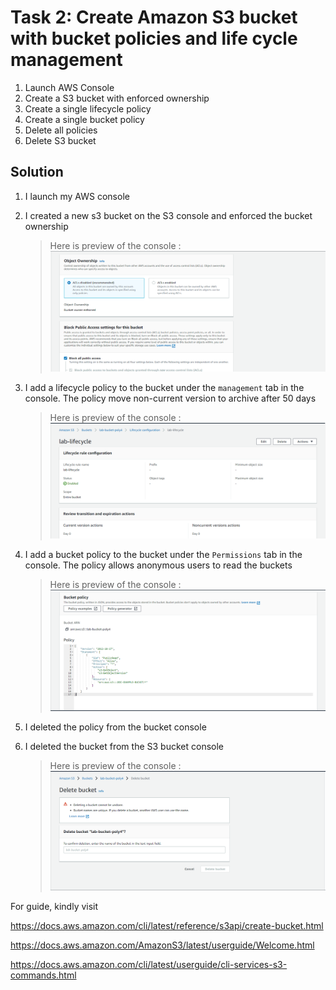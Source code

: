 # Task 2: Create Amazon S3 bucket with bucket policies and life cycle management

1. Launch AWS Console
2. Create a S3 bucket with enforced ownership
3. Create a single lifecycle policy
4. Create a single bucket policy
5. Delete all policies
6. Delete S3 bucket

## Solution
1. I launch my AWS console

2. I created a new s3 bucket on the S3 console and enforced the bucket ownership

    > Here is preview of the console :
    ![Create a bucket with enforced ownership](images/enforced-ownership.PNG)

3. I add a lifecycle policy to the bucket under the `management` tab in the console. The policy move non-current version to archive after 50 days

    > Here is preview of the console :
    ![Create a lifecycle policy](images/lifecycle-policy.PNG)

4. I add a bucket policy to the bucket under the `Permissions` tab in the console. The policy allows anonymous users to read the buckets

    > Here is preview of the console :
    ![Create a bucket policy](images/bucket-policy.PNG)

5. I deleted the policy from the bucket console

6. I deleted the bucket from the S3 bucket console 

    > Here is preview of the console :
    ![Delete a bucket](images/delete-bucket.PNG)







For guide, kindly visit

https://docs.aws.amazon.com/cli/latest/reference/s3api/create-bucket.html

https://docs.aws.amazon.com/AmazonS3/latest/userguide/Welcome.html

https://docs.aws.amazon.com/cli/latest/userguide/cli-services-s3-commands.html
